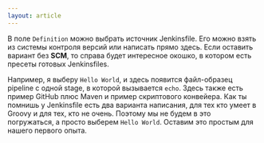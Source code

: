 ```yaml
---
layout: article
---
```

В поле `Definition` можно выбрать источник Jenkinsfile. Его можно взять из системы контроля версий или написать прямо здесь. Если оставить вариант без **SCM**, то справа будет интересное окошко, в котором есть пресеты готовых Jenkinsfiles.

Например, я выберу `Hello World`, и здесь появится файл-образец pipeline с одной stage, в которой вызывается `echo`. Здесь также есть пример GitHub плюс Maven и пример скриптового конвейера. Как ты помнишь у Jenkinsfile есть два варианта написания, для тех кто умеет в Groovy и для тех, кто не очень. Поэтому мы не будем в это погружаться, а просто выберем `Hello World`. Оставим это простым для нашего первого опыта.
